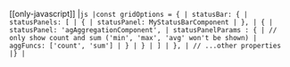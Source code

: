 [[only-javascript]]
|`js |const gridOptions = { | statusBar: { | statusPanels: [ | { | statusPanel: MyStatusBarComponent | }, | { | statusPanel: 'agAggregationComponent', | statusPanelParams : { | // only show count and sum ('min', 'max', 'avg' won't be shown) | aggFuncs: ['count', 'sum'] | } | } | ] | }, | // ...other properties |} |`
